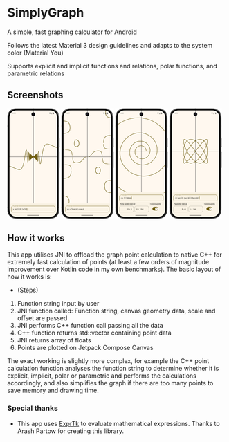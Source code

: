 # SimplyGraph

A simple, fast graphing calculator for Android

Follows the latest Material 3 design guidelines and adapts to the system color (Material You)

Supports explicit and implicit functions and relations, polar functions, and parametric relations

## Screenshots

<p width="100%">
<img src="screenshot.png" width="24%">
<img src="screenshot2.png" width="24%">
<img src="screenshot3.png" width="24%">
<img src="screenshot4.png" width="24%">
</p>

## How it works

This app utilises JNI to offload the graph point calculation to native C++ for extremely fast
calculation of points (at least a few orders of magnitude improvement over Kotlin code in my own
benchmarks). The basic layout of how it works is:

- (Steps)

1. Function string input by user
2. JNI function called: Function string, canvas geometry data, scale and offset are passed
3. JNI performs C++ function call passing all the data
4. C++ function returns std::vector<float> containing point data
5. JNI returns array of floats
6. Points are plotted on Jetpack Compose Canvas

The exact working is slightly more complex, for example the C++ point calculation function analyses
the function string to determine whether it is explicit, implicit, polar or parametric and performs
the calculations accordingly, and also simplifies the graph if there are too many points to save
memory and drawing time.

### Special thanks

- This app uses [ExprTk](https://github.com/ArashPartow/exprtk) to evaluate mathematical
  expressions. Thanks to Arash Partow for creating this library.